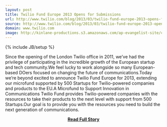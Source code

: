 ```yaml
---
layout: post
title: Twilio Fund Europe 2013 Opens for Submissions
url: http://www.twilio.com/blog/2013/03/twilio-fund-europe-2013-opens-for-submissions.html
source: http://www.twilio.com/blog/2013/03/twilio-fund-europe-2013-opens-for-submissions.html
domain: www.twilio.com
image: http://kinlane-productions.s3.amazonaws.com/ap-evangelist-site/curated/screenshots/9352_api500_com.png
---
```

{% include JB/setup %}<p>Since the opening of the London Twilio office in 2011, we’ve had the privilege of participating in the incredible growth of the European startup and tech community.We feel lucky to work alongside so many European-based DOers focused on changing the future of communications.Today we’re beyond excited to announce Twilio Fund Europe for 2013, extending our microfund supported by 500 Startups for Twilio-powered companies and products to the EU.A Microfund to Support Innovation in Communications Twilio Fund provides Twilio-powered companies with the resources to take their products to the next level with support from 500 Startups.Our goal is to provide you with the resources you need to build the next generation of communications.</p>
<center><p><a href="http://www.twilio.com/blog/2013/03/twilio-fund-europe-2013-opens-for-submissions.html" style='padding:25px; font-sze:18px; font-weight: bold;'>Read Full Story</a></p></center>
